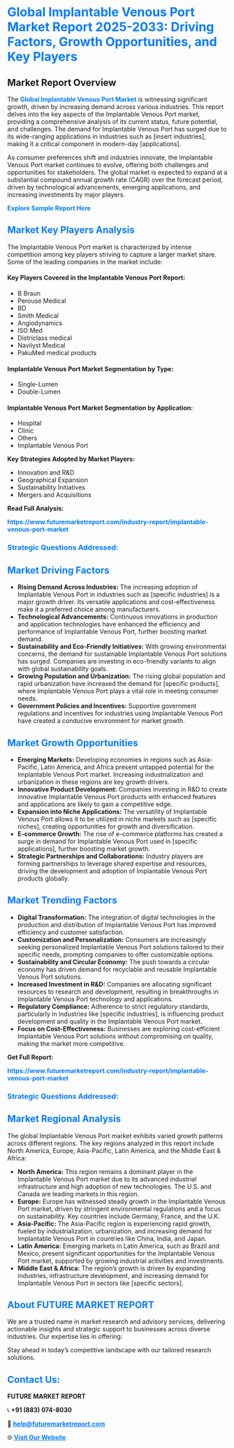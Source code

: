 <h1 style="color: #007BFF;">Global Implantable Venous Port Market Report 2025-2033: Driving Factors, Growth Opportunities, and Key Players</h1>

<section id="overview">
<h2>Market Report Overview</h2>
<p>The <a href="https://www.futuremarketreport.com/industry-report/implantable-venous-port-market" style="color: #007BFF; text-decoration: none;"><strong>Global Implantable Venous Port Market</strong></a> is witnessing significant growth, driven by increasing demand across various industries. This report delves into the key aspects of the Implantable Venous Port market, providing a comprehensive analysis of its current status, future potential, and challenges. The demand for Implantable Venous Port has surged due to its wide-ranging applications in industries such as [insert industries], making it a critical component in modern-day [applications].</p>
<p>As consumer preferences shift and industries innovate, the Implantable Venous Port market continues to evolve, offering both challenges and opportunities for stakeholders. The global market is expected to expand at a substantial compound annual growth rate (CAGR) over the forecast period, driven by technological advancements, emerging applications, and increasing investments by major players.</p>
</section>

<section id="overview">
<p><a href="https://www.futuremarketreport.com/request-sample/reportId=123926" style="color: #007BFF; text-decoration: none;"><strong>Explore Sample Report Here</strong></a></p>
</section>

<section id="key-players">
<h2 style="color: #007BFF;">Market Key Players Analysis</h2>
<p>The Implantable Venous Port market is characterized by intense competition among key players striving to capture a larger market share. Some of the leading companies in the market include:</p>
<h4>Key Players Covered in the Implantable Venous Port Report:</h4>
<ul><li>B Braun</li><li>Perouse Medical</li><li>BD</li><li>Smith Medical</li><li>Angiodynamics</li><li>ISO Med</li><li>Districlass medical</li><li>Navilyst Medical</li><li>PakuMed medical products</li></ul>
<h4>Implantable Venous Port Market Segmentation by Type:</h4>
<ul><li>Single-Lumen</li><li>Double-Lumen</li></ul>

<h4>Implantable Venous Port Market Segmentation by Application:</h4>
<ul><li>Hospital</li><li>Clinic</li><li>Others</li><li>Implantable Venous Port</li></ul>
<p><strong>Key Strategies Adopted by Market Players:</strong></p>
<ul>
<li>Innovation and R&D</li>
<li>Geographical Expansion</li>
<li>Sustainability Initiatives</li>
<li>Mergers and Acquisitions</li>
</ul>
</section>

<section>
<p><strong>Read Full Analysis: </strong></p><a href="https://www.futuremarketreport.com/industry-report/implantable-venous-port-market" style="color: #007BFF; text-decoration: none;"><strong>https://www.futuremarketreport.com/industry-report/implantable-venous-port-market</strong></a>
<h3 style="color: #007BFF;">Strategic Questions Addressed:</h3>
</section>

<section id="driving-factors">
<h2 style="color: #007BFF;">Market Driving Factors</h2>
<ul>
<li><strong>Rising Demand Across Industries:</strong> The increasing adoption of Implantable Venous Port in industries such as [specific industries] is a major growth driver. Its versatile applications and cost-effectiveness make it a preferred choice among manufacturers.</li>
<li><strong>Technological Advancements:</strong> Continuous innovations in production and application technologies have enhanced the efficiency and performance of Implantable Venous Port, further boosting market demand.</li>
<li><strong>Sustainability and Eco-Friendly Initiatives:</strong> With growing environmental concerns, the demand for sustainable Implantable Venous Port solutions has surged. Companies are investing in eco-friendly variants to align with global sustainability goals.</li>
<li><strong>Growing Population and Urbanization:</strong> The rising global population and rapid urbanization have increased the demand for [specific products], where Implantable Venous Port plays a vital role in meeting consumer needs.</li>
<li><strong>Government Policies and Incentives:</strong> Supportive government regulations and incentives for industries using Implantable Venous Port have created a conducive environment for market growth.</li>
</ul>
</section>

<section id="growth-opportunities">
<h2 style="color: #007BFF;">Market Growth Opportunities</h2>
<ul>
<li><strong>Emerging Markets:</strong> Developing economies in regions such as Asia-Pacific, Latin America, and Africa present untapped potential for the Implantable Venous Port market. Increasing industrialization and urbanization in these regions are key growth drivers.</li>
<li><strong>Innovative Product Development:</strong> Companies investing in R&D to create innovative Implantable Venous Port products with enhanced features and applications are likely to gain a competitive edge.</li>
<li><strong>Expansion into Niche Applications:</strong> The versatility of Implantable Venous Port allows it to be utilized in niche markets such as [specific niches], creating opportunities for growth and diversification.</li>
<li><strong>E-commerce Growth:</strong> The rise of e-commerce platforms has created a surge in demand for Implantable Venous Port used in [specific applications], further boosting market growth.</li>
<li><strong>Strategic Partnerships and Collaborations:</strong> Industry players are forming partnerships to leverage shared expertise and resources, driving the development and adoption of Implantable Venous Port products globally.</li>
</ul>
</section>

<section id="trending-factors">
<h2 style="color: #007BFF;">Market Trending Factors</h2>
<ul>
<li><strong>Digital Transformation:</strong> The integration of digital technologies in the production and distribution of Implantable Venous Port has improved efficiency and customer satisfaction.</li>
<li><strong>Customization and Personalization:</strong> Consumers are increasingly seeking personalized Implantable Venous Port solutions tailored to their specific needs, prompting companies to offer customizable options.</li>
<li><strong>Sustainability and Circular Economy:</strong> The push towards a circular economy has driven demand for recyclable and reusable Implantable Venous Port solutions.</li>
<li><strong>Increased Investment in R&D:</strong> Companies are allocating significant resources to research and development, resulting in breakthroughs in Implantable Venous Port technology and applications.</li>
<li><strong>Regulatory Compliance:</strong> Adherence to strict regulatory standards, particularly in industries like [specific industries], is influencing product development and quality in the Implantable Venous Port market.</li>
<li><strong>Focus on Cost-Effectiveness:</strong> Businesses are exploring cost-efficient Implantable Venous Port solutions without compromising on quality, making the market more competitive.</li>
</ul>
</section>

<section>
<p><strong>Get Full Report: </strong></p><a href="https://www.futuremarketreport.com/industry-report/implantable-venous-port-market" style="color: #007BFF; text-decoration: none;"><strong>https://www.futuremarketreport.com/industry-report/implantable-venous-port-market</strong></a>
<h3 style="color: #007BFF;">Strategic Questions Addressed:</h3>
</section>


<section id="regional-analysis">
<h2 style="color: #007BFF;">Market Regional Analysis</h2>
<p>The global Implantable Venous Port market exhibits varied growth patterns across different regions. The key regions analyzed in this report include North America, Europe, Asia-Pacific, Latin America, and the Middle East & Africa:</p>
<ul>
<li><strong>North America:</strong> This region remains a dominant player in the Implantable Venous Port market due to its advanced industrial infrastructure and high adoption of new technologies. The U.S. and Canada are leading markets in this region.</li>
<li><strong>Europe:</strong> Europe has witnessed steady growth in the Implantable Venous Port market, driven by stringent environmental regulations and a focus on sustainability. Key countries include Germany, France, and the U.K.</li>
<li><strong>Asia-Pacific:</strong> The Asia-Pacific region is experiencing rapid growth, fueled by industrialization, urbanization, and increasing demand for Implantable Venous Port in countries like China, India, and Japan.</li>
<li><strong>Latin America:</strong> Emerging markets in Latin America, such as Brazil and Mexico, present significant opportunities for the Implantable Venous Port market, supported by growing industrial activities and investments.</li>
<li><strong>Middle East & Africa:</strong> The region’s growth is driven by expanding industries, infrastructure development, and increasing demand for Implantable Venous Port in sectors like [specific sectors].</li>
</ul>
</section>

<footer>
<h2 style="color: #007BFF;">About FUTURE MARKET REPORT</h2>
<p>We are a trusted name in market research and advisory services, delivering actionable insights and strategic support to businesses across diverse industries. Our expertise lies in offering:</p>

<p>Stay ahead in today’s competitive landscape with our tailored research solutions.</p>

<h2 style="color: #007BFF;">Contact Us:</h2>
<p><strong>FUTURE MARKET REPORT</strong></p>
<p>📞 <strong>+91 (883) 074-8030</strong></p>
<p>📧 <strong><a href="mailto:help@futuremarketreport.com" style="color: #007BFF;">help@futuremarketreport.com</a></strong></p>
<p>🌐 <strong><a href="https://www.futuremarketreport.com/" style="color: #007BFF;">Visit Our Website</a></strong></p>
</footer>